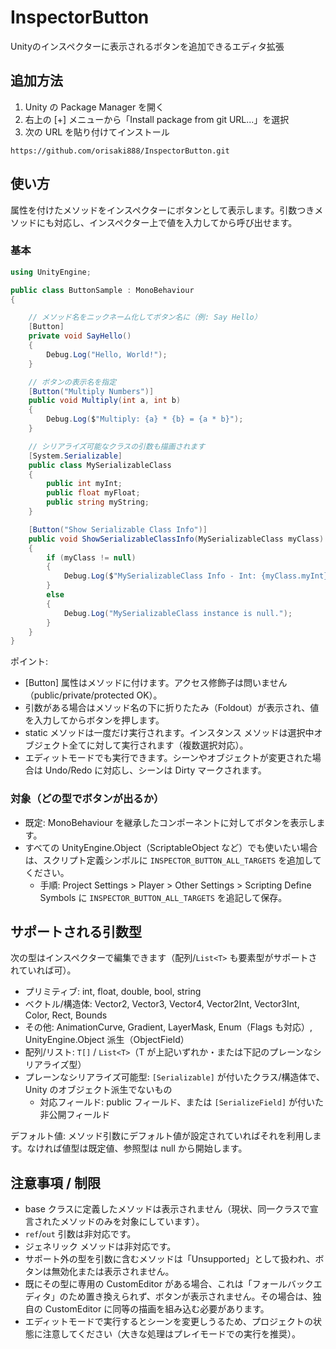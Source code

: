 # InspectorButton

Unityのインスペクターに表示されるボタンを追加できるエディタ拡張

## 追加方法

1. Unity の Package Manager を開く
1. 右上の [+] メニューから「Install package from git URL...」を選択
1. 次の URL を貼り付けてインストール

```text
https://github.com/orisaki888/InspectorButton.git
```

## 使い方

属性を付けたメソッドをインスペクターにボタンとして表示します。引数つきメソッドにも対応し、インスペクター上で値を入力してから呼び出せます。

### 基本

```csharp
using UnityEngine;

public class ButtonSample : MonoBehaviour
{

    // メソッド名をニックネーム化してボタン名に（例: Say Hello）
    [Button]
    private void SayHello()
    {
        Debug.Log("Hello, World!");
    }

    // ボタンの表示名を指定
    [Button("Multiply Numbers")]
    public void Multiply(int a, int b)
    {
        Debug.Log($"Multiply: {a} * {b} = {a * b}");
    }

    // シリアライズ可能なクラスの引数も描画されます
    [System.Serializable]
    public class MySerializableClass
    {
        public int myInt;
        public float myFloat;
        public string myString;
    }

    [Button("Show Serializable Class Info")]
    public void ShowSerializableClassInfo(MySerializableClass myClass)
    {
        if (myClass != null)
        {
            Debug.Log($"MySerializableClass Info - Int: {myClass.myInt}, Float: {myClass.myFloat}, String: {myClass.myString}");
        }
        else
        {
            Debug.Log("MySerializableClass instance is null.");
        }
    }
}
```

ポイント:

- [Button] 属性はメソッドに付けます。アクセス修飾子は問いません（public/private/protected OK）。
- 引数がある場合はメソッド名の下に折りたたみ（Foldout）が表示され、値を入力してからボタンを押します。
- static メソッドは一度だけ実行されます。インスタンス メソッドは選択中オブジェクト全てに対して実行されます（複数選択対応）。
- エディットモードでも実行できます。シーンやオブジェクトが変更された場合は Undo/Redo に対応し、シーンは Dirty マークされます。

### 対象（どの型でボタンが出るか）

- 既定: MonoBehaviour を継承したコンポーネントに対してボタンを表示します。
- すべての UnityEngine.Object（ScriptableObject など）でも使いたい場合は、スクリプト定義シンボルに `INSPECTOR_BUTTON_ALL_TARGETS` を追加してください。
  - 手順: Project Settings > Player > Other Settings > Scripting Define Symbols に `INSPECTOR_BUTTON_ALL_TARGETS` を追記して保存。

## サポートされる引数型

次の型はインスペクターで編集できます（配列/`List<T>` も要素型がサポートされていれば可）。

- プリミティブ: int, float, double, bool, string
- ベクトル/構造体: Vector2, Vector3, Vector4, Vector2Int, Vector3Int, Color, Rect, Bounds
- その他: AnimationCurve, Gradient, LayerMask, Enum（Flags も対応）, UnityEngine.Object 派生（ObjectField）
- 配列/リスト: `T[]` / `List<T>`（T が上記いずれか・または下記のプレーンなシリアライズ型）
- プレーンなシリアライズ可能型: `[Serializable]` が付いたクラス/構造体で、Unity のオブジェクト派生でないもの
  - 対応フィールド: public フィールド、または `[SerializeField]` が付いた非公開フィールド

デフォルト値: メソッド引数にデフォルト値が設定されていればそれを利用します。なければ値型は既定値、参照型は null から開始します。

## 注意事項 / 制限

- base クラスに定義したメソッドは表示されません（現状、同一クラスで宣言されたメソッドのみを対象にしています）。
- `ref`/`out` 引数は非対応です。
- ジェネリック メソッドは非対応です。
- サポート外の型を引数に含むメソッドは「Unsupported」として扱われ、ボタンは無効化または表示されません。
- 既にその型に専用の CustomEditor がある場合、これは「フォールバックエディタ」のため置き換えられず、ボタンが表示されません。その場合は、独自の CustomEditor に同等の描画を組み込む必要があります。
- エディットモードで実行するとシーンを変更しうるため、プロジェクトの状態に注意してください（大きな処理はプレイモードでの実行を推奨）。
